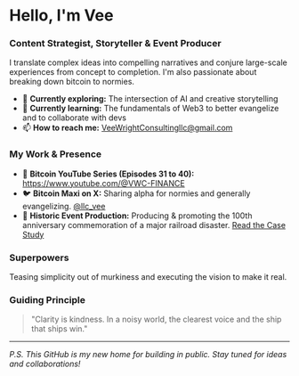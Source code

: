 # Hello, I'm Vee 

### Content Strategist, Storyteller & Event Producer

I translate complex ideas into compelling narratives and conjure large-scale experiences from concept to completion. I'm also passionate about breaking down bitcoin to normies.

- 🔭 **Currently exploring:** The intersection of AI and creative storytelling
- 🌱 **Currently learning:** The fundamentals of Web3 to better evangelize and to collaborate with devs
- 📫 **How to reach me:** VeeWrightConsultingllc@gmail.com

### My Work & Presence

- 🎥 **Bitcoin YouTube Series (Episodes 31 to 40):** https://www.youtube.com/@VWC-FINANCE
- 🐦 **Bitcoin Maxi on X:** Sharing alpha for normies and generally evangelizing. [@llc_vee](https://x.com/llc_vee)
- 🚂 **Historic Event Production:** Producing & promoting the 100th anniversary commemoration of a major railroad disaster. [Read the Case Study](http://bit.ly/3HGhvV9)

### Superpowers

Teasing simplicity out of murkiness and executing the vision to make it real.

### Guiding Principle

> "Clarity is kindness. In a noisy world, the clearest voice and the ship that ships win."

---

*P.S. This GitHub is my new home for building in public. Stay tuned for ideas and collaborations!*
